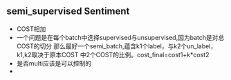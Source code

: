 semi_supervised Sentiment
-------------
* COST相加
* 一个问题是在每个batch中选择supervised与unsupervised,因为batch是对总COST的切分
    那么最好一个semi_batch,蕴含k1个label，与k2个un_label，k1,k2取决于原本COST
    中2个COST的比例。cost_final=cost1+k*cost2
* 是否multi应该是可以控制的
* 

